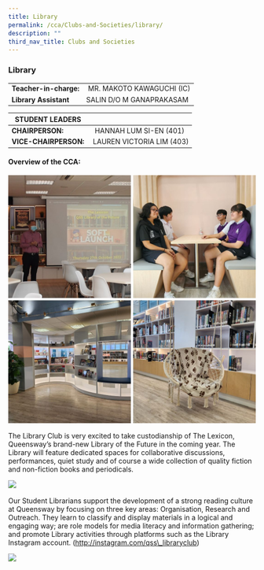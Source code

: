 ```yaml
---
title: Library
permalink: /cca/Clubs-and-Societies/library/
description: ""
third_nav_title: Clubs and Societies
---
```

### Library

|  	|  	|
|---	|---	|
| **Teacher-in-charge:** 	|  MR. MAKOTO KAWAGUCHI (IC)  	|
| **Library Assistant** 	| SALIN D/O M GANAPRAKASAM	|

| STUDENT LEADERS 	|  	|
|---	|---	|
| **CHAIRPERSON:** 	|   HANNAH LUM SI-EN (401)	|
| **VICE-CHAIRPERSON:** 	|  LAUREN VICTORIA LIM (403)	|

#### Overview of the CCA:   

![](/images/Library%20Picture%20for%20Website.jpg)

The Library Club is very excited to take custodianship of The Lexicon, Queensway’s brand-new Library of the Future in the coming year. The Library will feature dedicated spaces for collaborative discussions, performances, quiet study and of course a wide collection of quality fiction and non-fiction books and periodicals.

<img src="https://drive.google.com/uc?export=view&id=1MHm9HG7O_H3gZ2BbNfd-5w9eEOwhjMt6"><BR>

Our Student Librarians support the development of a strong reading culture at Queensway by focusing on three key areas: Organisation, Research and Outreach. They learn to classify and display materials in a logical and engaging way; are role models for media literacy and information gathering; and promote Library activities through platforms such as the Library Instagram account. (http://instagram.com/qss\_libraryclub)

<img src="https://drive.google.com/uc?export=view&id=1X1BYLmL13q2kpUHRVn1qkvqJF1Up-rnG"><BR>
  

